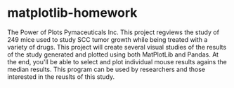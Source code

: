 # matplotlib-homework
The Power of Plots Pymaceuticals Inc.
This project regviews the study of 249 mice used to study SCC tumor growth while being treated with a variety of drugs.
This project will create several visual studies of the results of the study generated and plotted using both MatPlotLib and Pandas.
At the end, you'll be able to select and plot individual mouse results agains the median results.
This program can be used by researchers and those interested in the reuslts of this study.
